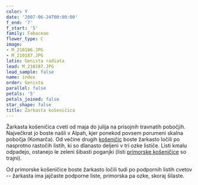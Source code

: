 ```yaml
---
color: Y
date: '2007-06-24T00:00:00'
f_end: '7'
f_start: '5'
family: Fabaceae
flower_type: C
image:
- M_210186.JPG
- M_210187.JPG
latin: Genista radiata
lead: M_210187.JPG
lead_sample: false
name: index
order: Genista
parallel: false
petals: '5'
petals_joined: false
star_shape: false
title: Žarkasta košeničica
---
```

Žarkasta košeničica cveti od maja do julija na prisojnih travnatih pobočjih. Največkrat jo boste našli v Alpah, kjer ponekod povsem porumeni skalna pobočja (Komarča). Od večine drugih [košeničic](../l_genista.htm) boste žarkasto ločili po nasprotno rastočih listih, ki so dlanasto deljeni v tri ozke lističe. Listi kmalu odpadejo, ostanejo le zeleni šibasti poganjki (listi [primorske košeničice](../GenistaHolopetala(PrimorskaKosenicica)/si_GenistaHolopetala(PrimorskaKosenicica).asp) so trajni).

Od primorske košeničice boste žarkasto ločili tudi po podpornih listih cvetov -- žarkasta ima jajčaste podporne liste, primorska pa ozke, skoraj šilaste.
